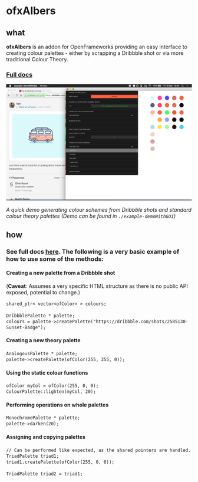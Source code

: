 ofxAlbers
===========================
## what
**ofxAlbers** is an addon for OpenFrameworks providing an easy interface to creating colour palettes - either by scrapping a Dribbble shot or via more traditional Colour Theory.

### [Full docs](http://james-oldfield.github.io/ofxAlbers)

![demo](./ofxAlbers.png)

*A quick demo generating colour schemes from Dribbble shots and standard colour theory palettes (Demo can be found in `./example-demoWithGUI`)*

## how

### See full docs [here](http://james-oldfield.github.io/ofxAlbers). The following is a very basic example of how to use some of the methods:

#### Creating a new palette from a Dribbble shot

(**Caveat**: Assumes a very specific HTML structure as there is no public API exposed, potential to change.)

    shared_ptr< vector<ofColor> > colours;

    DribbblePalette * palette;
    colours = palette->createPalette("https://dribbble.com/shots/2585138-Sunset-Badge");

#### Creating a new theory palette

    AnalogousPalette * palette;
    palette->createPalette(ofColor(255, 255, 0));

#### Using the static colour functions

    ofColor myCol = ofColor(255, 0, 0);
    ColourPalette::lighten(myCol, 20);

#### Performing operations on whole palettes

    MonochromePalette * palette;
    palette->darken(20);

#### Assigning and copying palettes

    // Can be performed like expected, as the shared pointers are handled.
    TriadPalette triad1;
    triad1.createPalette(ofColor(255, 0, 0));

    TriadPalette triad2 = triad1;